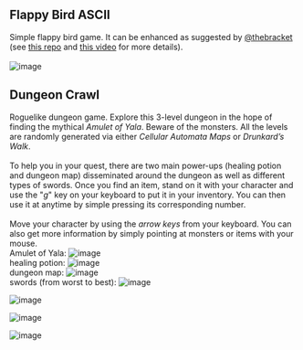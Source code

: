 ## Flappy Bird ASCII
Simple flappy bird game. It can be enhanced as suggested by [@thebracket](https://github.com/thebracket) (see [this repo](https://github.com/thebracket/HandsOnRust/tree/main/FirstGameFlappyAscii/flappy_bonus) and [this video](https://www.youtube.com/watch?v=79GyLlXAk-0) for more details). <br />
<br />
![image](https://user-images.githubusercontent.com/61462365/197327653-05ca0166-27bf-4496-80d3-64998a3debac.png)




## Dungeon Crawl 
Roguelike dungeon game. Explore this 3-level dungeon in the hope of finding the mythical *Amulet of Yala*. Beware of the monsters. All the levels are randomly generated via either *Cellular Automata Maps* or *Drunkard’s Walk*.
<br />
<br />
To help you in your quest, there are two main power-ups (healing potion and dungeon map) disseminated around the dungeon as well as different types of swords. Once you find an item, stand on it with your character and use the "*g*" key on your keyboard to put it in your inventory. You can then use it at anytime by simple pressing its corresponding number.
<br />
<br />
Move your character by using the *arrow keys* from your keyboard. You can also get more information by simply pointing at monsters or items with your mouse.<br />
Amulet of Yala: ![image](https://user-images.githubusercontent.com/61462365/197956831-42bde6e9-1a2a-430c-a70d-51252103c4a7.png) <br />
healing potion: ![image](https://user-images.githubusercontent.com/61462365/197956313-b06e20ab-dc75-4da7-8cf4-a3b237f70c69.png) <br />
dungeon map: ![image](https://user-images.githubusercontent.com/61462365/197956187-0a42da0b-33d1-4bb0-bd26-8a74c15bbea2.png) <br />
swords (from worst to best): ![image](https://user-images.githubusercontent.com/61462365/197957520-a925f52a-1c48-43e6-86ca-bc34804ae155.png) <br />

![image](https://user-images.githubusercontent.com/61462365/197328182-35c1ff37-3254-4900-b49a-b0429b8a694f.png)

![image](https://user-images.githubusercontent.com/61462365/197328228-9bb0efa8-e998-49e3-9495-660130212b26.png)

![image](https://user-images.githubusercontent.com/61462365/197328363-5d91211b-46de-48e4-918c-834a41d03d7a.png)
